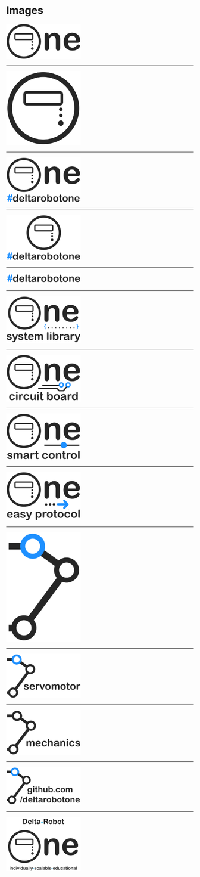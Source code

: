 # Images

[<img src="https://github.com/deltarobotone/image_database/blob/master/logos/logos%20(1).PNG" width="200">](https://raw.githubusercontent.com/deltarobotone/image_database/master/logos/logos%20(1).PNG)
***
[<img src="https://github.com/deltarobotone/image_database/blob/master/logos/logos%20(2).PNG" width="200">](https://raw.githubusercontent.com/deltarobotone/image_database/master/logos/logos%20(2).PNG)
***
[<img src="https://github.com/deltarobotone/image_database/blob/master/logos/logos%20(3).PNG" width="200">](https://raw.githubusercontent.com/deltarobotone/image_database/master/logos/logos%20(3).PNG)
***
[<img src="https://github.com/deltarobotone/image_database/blob/master/logos/logos%20(4).PNG" width="200">](https://raw.githubusercontent.com/deltarobotone/image_database/master/logos/logos%20(4).PNG)
***
[<img src="https://github.com/deltarobotone/image_database/blob/master/logos/logos%20(5).PNG" width="200">](https://raw.githubusercontent.com/deltarobotone/image_database/master/logos/logos%20(5).PNG)
***
[<img src="https://github.com/deltarobotone/image_database/blob/master/logos/logos%20(6).PNG" width="200">](https://raw.githubusercontent.com/deltarobotone/image_database/master/logos/logos%20(6).PNG)
***
[<img src="https://github.com/deltarobotone/image_database/blob/master/logos/logos%20(7).PNG" width="200">](https://raw.githubusercontent.com/deltarobotone/image_database/master/logos/logos%20(7).PNG)
***
[<img src="https://github.com/deltarobotone/image_database/blob/master/logos/logos%20(8).PNG" width="200">](https://raw.githubusercontent.com/deltarobotone/image_database/master/logos/logos%20(8).PNG)
***
[<img src="https://github.com/deltarobotone/image_database/blob/master/logos/logos%20(9).PNG" width="200">](https://raw.githubusercontent.com/deltarobotone/image_database/master/logos/logos%20(9).PNG)
***
[<img src="https://github.com/deltarobotone/image_database/blob/master/logos/logos%20(10).PNG" width="200">](https://raw.githubusercontent.com/deltarobotone/image_database/master/logos/logos%20(10).PNG)
***
[<img src="https://github.com/deltarobotone/image_database/blob/master/logos/logos%20(11).PNG" width="200">](https://raw.githubusercontent.com/deltarobotone/image_database/master/logos/logos%20(11).PNG)
***
[<img src="https://github.com/deltarobotone/image_database/blob/master/logos/logos%20(12).PNG" width="200">](https://raw.githubusercontent.com/deltarobotone/image_database/master/logos/logos%20(12).PNG)
***
[<img src="https://github.com/deltarobotone/image_database/blob/master/logos/logos%20(13).PNG" width="200">](https://raw.githubusercontent.com/deltarobotone/image_database/master/logos/logos%20(13).PNG)
***
[<img src="https://github.com/deltarobotone/image_database/blob/master/logos/logos%20(14).PNG" width="200">](https://raw.githubusercontent.com/deltarobotone/image_database/master/logos/logos%20(14).PNG)
